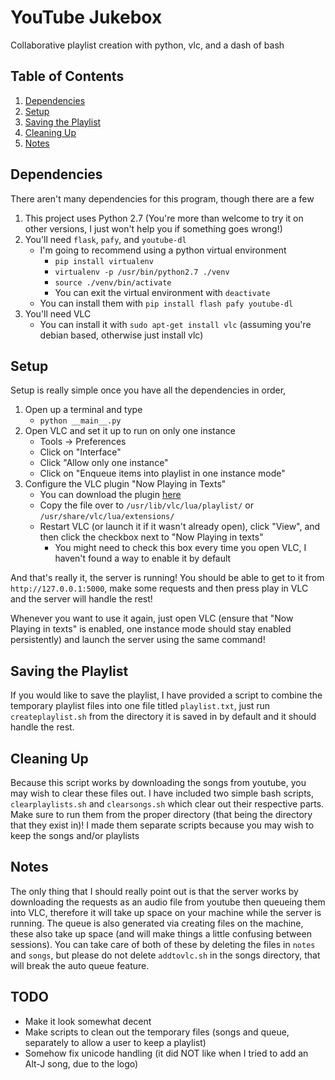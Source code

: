 # YouTube Jukebox
Collaborative playlist creation with python, vlc, and a dash of bash

## Table of Contents
1. [Dependencies](https://github.com/jivandabeast/youtubejukebox#dependencies)
2. [Setup](https://github.com/jivandabeast/youtubejukebox#setup)
3. [Saving the Playlist](https://github.com/jivandabeast/youtubejukebox#saving-the-playlist)
4. [Cleaning Up](https://github.com/jivandabeast/youtubejukebox#cleaning-up)
5. [Notes](https://github.com/jivandabeast/youtubejukebox#notes)

## Dependencies
There aren't many dependencies for this program, though there are a few
1. This project uses Python 2.7 (You're more than welcome to try it on other versions, I just won't help you if something goes wrong!)
2. You'll need `flask`, `pafy`, and `youtube-dl`
    * I'm going to recommend using a python virtual environment
        * `pip install virtualenv`
        * `virtualenv -p /usr/bin/python2.7 ./venv`
        * `source ./venv/bin/activate`
        * You can exit the virtual environment with `deactivate`
    * You can install them with `pip install flash pafy youtube-dl`
3. You'll need VLC
    * You can install it with `sudo apt-get install vlc` (assuming you're debian based, otherwise just install vlc)

## Setup
Setup is really simple once you have all the dependencies in order, 
1. Open up a terminal and type
    * `python __main__.py`
2. Open VLC and set it up to run on only one instance
    * Tools -> Preferences
    * Click on "Interface"
    * Click "Allow only one instance"
    * Click on "Enqueue items into playlist in one instance mode"
3. Configure the VLC  plugin "Now Playing in Texts"
    * You can download the plugin [here](https://addons.videolan.org/p/1172613/)
    * Copy the file over to `/usr/lib/vlc/lua/playlist/` or `/usr/share/vlc/lua/extensions/`
    * Restart VLC (or launch it if it wasn't already open), click "View", and then click the checkbox next to "Now Playing in texts"
        * You might need to check this box every time you open VLC, I haven't found a way to enable it by default

And that's really it, the server is running! You should be able to get to it from `http://127.0.0.1:5000`, make some requests and then press play in VLC and the server will handle the rest!

Whenever you want to use it again, just open VLC (ensure that "Now Playing in texts" is enabled, one instance mode should stay enabled persistently) and launch the server using the same command!

## Saving the Playlist
If you would like to save the playlist, I have provided a script to combine the temporary playlist files into one file titled `playlist.txt`, just run `createplaylist.sh` from the directory it is saved in by default and it should handle the rest.

## Cleaning Up
Because this script works by downloading the songs from youtube, you may wish to clear these files out. I have included two simple bash scripts, `clearplaylists.sh`
and `clearsongs.sh` which clear out their respective parts. Make sure to run them from the proper directory (that being the directory that they exist in)!
I made them separate scripts because you may wish to keep the songs and/or playlists 

## Notes
The only thing that I should really point out is that the server works by downloading the requests as an audio file from youtube then queueing them into VLC, therefore it will take up space on your machine while the server is running.
The queue is also generated via creating files on the machine, these also take up space (and will make things a little confusing between sessions).
You can take care of both of these by deleting the files in `notes` and `songs`, but please do not delete `addtovlc.sh` in the songs directory, that will break the auto queue feature.

## TODO
* Make it look somewhat decent
* Make scripts to clean out the temporary files (songs and queue, separately to allow a user to keep a playlist)
* Somehow fix unicode handling (it did NOT like when I tried to add an Alt-J song, due to the logo)
